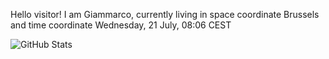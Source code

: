 Hello visitor! I am Giammarco, currently living in space coordinate Brussels and time coordinate Wednesday, 21 July, 08:06 CEST

![GitHub Stats](https://github-readme-stats.vercel.app/api?username=grcasanova)
